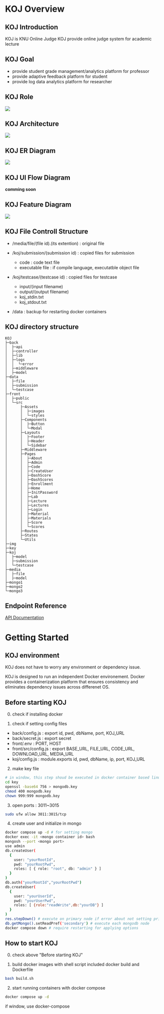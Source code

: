 # KOJ Overview

## KOJ Introduction

KOJ is KNU Online Judge
KOJ provide online judge system for academic lecture

## KOJ Goal

- provide student grade management/analytics platform for professor
- provide adaptive feedback platform for student
- provide log data analytics platform for researcher

## KOJ Role

<img src="./img/KOJ.drawio.svg"/>

## KOJ Architecture

<img src="./img/KOJ_architecture.drawio.svg"/>

## KOJ ER Diagram

<img src="./img/KOJ_ER.drawio.svg"/>

## KOJ UI Flow Diagram

**comming soon**

## KOJ Feature Diagram

<img src="./img/KOJ_Feature.drawio.svg"/>

## KOJ File Controll Structure

- /media/file/(file id).(its extention) : original file

- /koj/submission/(submission id) : copied files for submission

  - code : code text file
  - executable file : if compile language, executatble object file

- /koj/testcase/(testcase id) : copied files for testcase

  - input/(input filename)
  - output/(output filename)
  - koj_stdin.txt
  - koj_stdout.txt

- /data : backup for restarting docker containers

## KOJ directory structure

```
KOJ
├─back
│  ├─api
│  ├─controller
│  ├─lib
│  ├─logs
│  │  └─error
│  ├─middleware
│  ├─model
├─data
│  ├─file
│  ├─submission
│  └─testcase
├─front
│  ├─public
│  └─src
│      ├─Assets
│      │  ├─images
│      │  └─styles
│      ├─Components
│      │  ├─Button
│      │  └─Modal
│      ├─Layouts
│      │  ├─Footer
│      │  ├─Header
│      │  └─Sidebar
│      ├─Middleware
│      ├─Pages
│      │  ├─About
│      │  ├─Admin
│      │  ├─Code
│      │  ├─CreateUser
│      │  ├─DashScore
│      │  ├─DashScores
│      │  ├─Enrollment
│      │  ├─Home
│      │  ├─InitPassword
│      │  ├─Lab
│      │  ├─Lecture
│      │  ├─Lectures
│      │  ├─Login
│      │  ├─Material
│      │  ├─Materials
│      │  ├─Score
│      │  └─Scores
│      ├─Routes
│      ├─States
│      └─Utils
├─img
├─key
├─koj
│  ├─model
│  ├─submission
│  └─testcase
├─media
│  ├─file
│  ├─model
├─mongo1
├─mongo2
└─mongo3
```

## Endpoint Reference

[API Documentation](API.md)

# Getting Started

## KOJ environment

KOJ does not have to worry any environment or dependency issue.

KOJ is designed to run an independent Docker environement. Docker provides a containerization platform that ensures consistency and eliminates dependency issues across differenet OS.

## Before starting KOJ

0. check if installing docker

1. check if setting config files

- back/config.js : export id, pwd, dbName, port, KOJ_URL
- back/secret.js : export secret
- front/.env : PORT, HOST
- front/src/config.js : export BASE_URL, FILE_URL, CODE_URL, DOWNLOAD_URL, MEDIA_URL
- koj/config.js : module.exports id, pwd, dbName, ip, port, KOJ_URL

2. make key file

```bash
# in window, this step shoud be executed in docker container based linux
cd key
openssl -base64 756 > mongodb.key
chmod 400 mongodb.key
chown 999:999 mongodb.key
```

3. open ports : 3011~3015

```bash
sudo ufw allow 3011:3015/tcp
```

4. create user and initialize in mongo

```bash
docker compose up -d # for setting mongo
docker exec -it <mongo container id> bash
mongosh --port <mongo port>
use admin
db.createUser(
  {
    user: "yourRootId",
    pwd: "yourRootPwd",
    roles: [ { role: "root", db: "admin" } ]
  }
)
db.auth("yourRootId","yourRootPwd")
db.createUser(
  {
    user: "yourUserId",
    pwd: "yourUserPwd",
    roles: [ {role:"readWrite",db:"yourDB"} ]
  }
)
res.stepDown() # execute on primary node if error about not setting primary
db.getMongo().setReadPref('secondary') # execute each mongodb node
docker compose down # require restarting for applying options
```

## How to start KOJ

0. check above "Before starting KOJ"

1. build docker images with shell script included docker build and Dockerfile

```bash
bash build.sh
```

2. start running containers with docker compose

```bash
docker compose up -d
```

if window, use docker-compose
